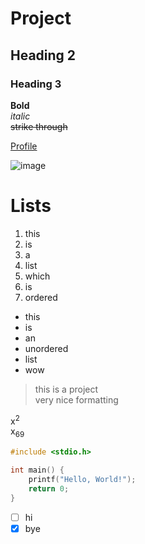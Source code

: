 # Project

## Heading 2

### Heading 3

**Bold**\
_italic_\
~~strike through~~

[Profile](https://github.com/SameerAdnanK250600 "my profile")

![image](https://myoctocat.com/assets/images/base-octocat.svg)

# Lists
1. this
2. is
3. a
4. list
5. which
6. is
7. ordered

- this
- is
- an
- unordered
- list
- wow

>this is a project\
>very nice formatting

x<sup>2</sup>\
x<sub>69</sub>

```c
#include <stdio.h>

int main() {
	printf("Hello, World!");
	return 0;
}
```

- [ ] hi
- [x] bye
